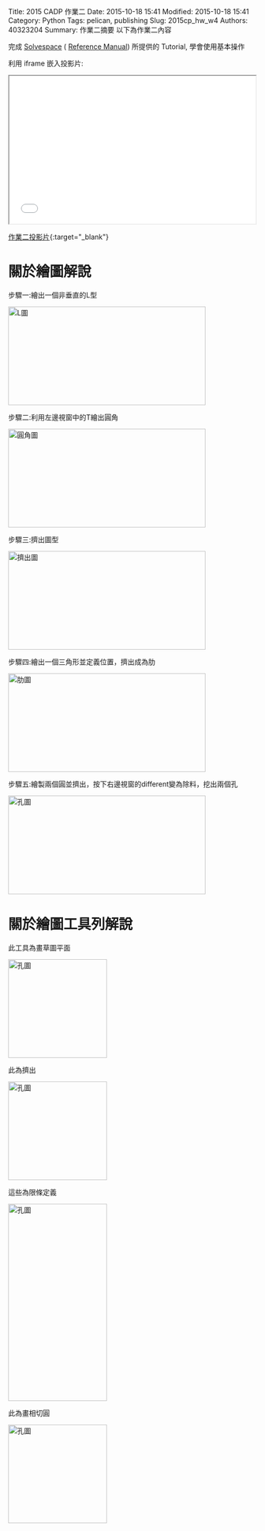 Title: 2015 CADP 作業二
Date: 2015-10-18 15:41
Modified: 2015-10-18 15:41
Category: Python
Tags: pelican, publishing
Slug: 2015cp_hw_w4
Authors: 40323204
Summary: 作業二摘要
以下為作業二內容

完成 <a href="http://solvespace.com/index.pl">Solvespace</a> ( <a href="http://solvespace.com/ref.pl">Reference Manual</a>) 所提供的 Tutorial, 學會使用基本操作

利用 iframe 嵌入投影片:

<iframe src="simplest2.html" width="500" height="300"></iframe>

[作業二投影片](simplest2.html){:target="_blank"}

關於繪圖解說
============

步驟一:繪出一個非垂直的L型

<img src="https://copy.com/8ZBPUMlMFsG7lxZG" width="400" height="200" alt="L圖"></img>

步驟二:利用左邊視窗中的T繪出圓角

<img src="https://copy.com/XJ0d1wqxcYPGniQS" width="400" height="200" alt="圓角圖"></img>

步驟三:擠出圖型

<img src="https://copy.com/4IzclRMfkApqQti2" width="400" height="200" alt="擠出圖"></img>

步驟四:繪出一個三角形並定義位置，擠出成為肋

<img src="https://copy.com/s1WUHqF4YIqFrPkX" width="400" height="200" alt="肋圖"></img>

步驟五:繪製兩個圓並擠出，按下右邊視窗的different變為除料，挖出兩個孔

<img src="https://copy.com/AHqohmzfYTsvOlUn" width="400" height="200" alt="孔圖"></img>

關於繪圖工具列解說
============

此工具為畫草圖平面

<img src="https://copy.com/1HFJxgpBsujzWBHM" width="200" height="200" alt="孔圖"></img>

此為擠出

<img src="https://copy.com/8Jn3otqHA2if10nv" width="200" height="200" alt="孔圖"></img>

這些為限條定義

<img src="https://copy.com/iuOrWTXvo6PRZWH4" width="200" height="400" alt="孔圖"></img>

此為畫相切圓

<img src="https://copy.com/Yc219gSakwLPSqRY" width="200" height="200" alt="孔圖"></img>


